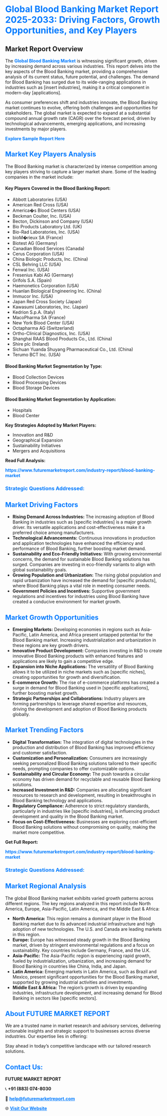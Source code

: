 <h1 style="color: #007BFF;">Global Blood Banking Market Report 2025-2033: Driving Factors, Growth Opportunities, and Key Players</h1>

<section id="overview">
<h2>Market Report Overview</h2>
<p>The <a href="https://www.futuremarketreport.com/industry-report/blood-banking-market" style="color: #007BFF; text-decoration: none;"><strong>Global Blood Banking Market</strong></a> is witnessing significant growth, driven by increasing demand across various industries. This report delves into the key aspects of the Blood Banking market, providing a comprehensive analysis of its current status, future potential, and challenges. The demand for Blood Banking has surged due to its wide-ranging applications in industries such as [insert industries], making it a critical component in modern-day [applications].</p>
<p>As consumer preferences shift and industries innovate, the Blood Banking market continues to evolve, offering both challenges and opportunities for stakeholders. The global market is expected to expand at a substantial compound annual growth rate (CAGR) over the forecast period, driven by technological advancements, emerging applications, and increasing investments by major players.</p>
</section>

<section id="overview">
<p><a href="https://www.futuremarketreport.com/request-sample/reportId=58415" style="color: #007BFF; text-decoration: none;"><strong>Explore Sample Report Here</strong></a></p>
</section>

<section id="key-players">
<h2 style="color: #007BFF;">Market Key Players Analysis</h2>
<p>The Blood Banking market is characterized by intense competition among key players striving to capture a larger market share. Some of the leading companies in the market include:</p>
<h4>Key Players Covered in the Blood Banking Report:</h4>
<ul><li>Abbott Laboratories (USA)</li><li>American Red Cross (USA)</li><li>America�s Blood Centers (USA)</li><li>Beckman Coulter, Inc. (USA)</li><li>Becton, Dickinson and Company (USA)</li><li>Bio Products Laboratory Ltd. (UK)</li><li>Bio-Rad Laboratories, Inc. (USA)</li><li>bioM�rieux SA (France)</li><li>Biotest AG (Germany)</li><li>Canadian Blood Services (Canada)</li><li>Cerus Corporation (USA)</li><li>China Biologic Products, Inc. (China)</li><li>CSL Behring LLC (USA)</li><li>Fenwal Inc. (USA)</li><li>Fresenius Kabi AG (Germany)</li><li>Grifols S.A. (Spain)</li><li>Haemonetics Corporation (USA)</li><li>Huanlan Biological Engineering Inc. (China)</li><li>Immucor Inc. (USA)</li><li>Japan Red Cross Society (Japan)</li><li>Kawasumi Laboratories, Inc. (Japan)</li><li>Kedrion S.p.A. (Italy)</li><li>MacoPharma SA (France)</li><li>New York Blood Center (USA)</li><li>Octapharma AG (Switzerland)</li><li>Ortho-Clinical Diagnostics, Inc. (USA)</li><li>Shanghai RAAS Blood Products Co., Ltd. (China)</li><li>Shire plc (Ireland)</li><li>Sichuan Yuanda Shuyang Pharmaceutical Co., Ltd. (China)</li><li>Terumo BCT Inc. (USA)</li></ul>
<h4>Blood Banking Market Segmentation by Type:</h4>
<ul><li>Blood Collection Devices</li><li>Blood Processing Devices</li><li>Blood Storage Devices</li></ul>

<h4>Blood Banking Market Segmentation by Application:</h4>
<ul><li>Hospitals</li><li>Blood Center</li></ul>
<p><strong>Key Strategies Adopted by Market Players:</strong></p>
<ul>
<li>Innovation and R&D</li>
<li>Geographical Expansion</li>
<li>Sustainability Initiatives</li>
<li>Mergers and Acquisitions</li>
</ul>
</section>

<section>
<p><strong>Read Full Analysis: </strong></p><a href="https://www.futuremarketreport.com/industry-report/blood-banking-market" style="color: #007BFF; text-decoration: none;"><strong>https://www.futuremarketreport.com/industry-report/blood-banking-market</strong></a>
<h3 style="color: #007BFF;">Strategic Questions Addressed:</h3>
</section>

<section id="driving-factors">
<h2 style="color: #007BFF;">Market Driving Factors</h2>
<ul>
<li><strong>Rising Demand Across Industries:</strong> The increasing adoption of Blood Banking in industries such as [specific industries] is a major growth driver. Its versatile applications and cost-effectiveness make it a preferred choice among manufacturers.</li>
<li><strong>Technological Advancements:</strong> Continuous innovations in production and application technologies have enhanced the efficiency and performance of Blood Banking, further boosting market demand.</li>
<li><strong>Sustainability and Eco-Friendly Initiatives:</strong> With growing environmental concerns, the demand for sustainable Blood Banking solutions has surged. Companies are investing in eco-friendly variants to align with global sustainability goals.</li>
<li><strong>Growing Population and Urbanization:</strong> The rising global population and rapid urbanization have increased the demand for [specific products], where Blood Banking plays a vital role in meeting consumer needs.</li>
<li><strong>Government Policies and Incentives:</strong> Supportive government regulations and incentives for industries using Blood Banking have created a conducive environment for market growth.</li>
</ul>
</section>

<section id="growth-opportunities">
<h2 style="color: #007BFF;">Market Growth Opportunities</h2>
<ul>
<li><strong>Emerging Markets:</strong> Developing economies in regions such as Asia-Pacific, Latin America, and Africa present untapped potential for the Blood Banking market. Increasing industrialization and urbanization in these regions are key growth drivers.</li>
<li><strong>Innovative Product Development:</strong> Companies investing in R&D to create innovative Blood Banking products with enhanced features and applications are likely to gain a competitive edge.</li>
<li><strong>Expansion into Niche Applications:</strong> The versatility of Blood Banking allows it to be utilized in niche markets such as [specific niches], creating opportunities for growth and diversification.</li>
<li><strong>E-commerce Growth:</strong> The rise of e-commerce platforms has created a surge in demand for Blood Banking used in [specific applications], further boosting market growth.</li>
<li><strong>Strategic Partnerships and Collaborations:</strong> Industry players are forming partnerships to leverage shared expertise and resources, driving the development and adoption of Blood Banking products globally.</li>
</ul>
</section>

<section id="trending-factors">
<h2 style="color: #007BFF;">Market Trending Factors</h2>
<ul>
<li><strong>Digital Transformation:</strong> The integration of digital technologies in the production and distribution of Blood Banking has improved efficiency and customer satisfaction.</li>
<li><strong>Customization and Personalization:</strong> Consumers are increasingly seeking personalized Blood Banking solutions tailored to their specific needs, prompting companies to offer customizable options.</li>
<li><strong>Sustainability and Circular Economy:</strong> The push towards a circular economy has driven demand for recyclable and reusable Blood Banking solutions.</li>
<li><strong>Increased Investment in R&D:</strong> Companies are allocating significant resources to research and development, resulting in breakthroughs in Blood Banking technology and applications.</li>
<li><strong>Regulatory Compliance:</strong> Adherence to strict regulatory standards, particularly in industries like [specific industries], is influencing product development and quality in the Blood Banking market.</li>
<li><strong>Focus on Cost-Effectiveness:</strong> Businesses are exploring cost-efficient Blood Banking solutions without compromising on quality, making the market more competitive.</li>
</ul>
</section>

<section>
<p><strong>Get Full Report: </strong></p><a href="https://www.futuremarketreport.com/industry-report/blood-banking-market" style="color: #007BFF; text-decoration: none;"><strong>https://www.futuremarketreport.com/industry-report/blood-banking-market</strong></a>
<h3 style="color: #007BFF;">Strategic Questions Addressed:</h3>
</section>


<section id="regional-analysis">
<h2 style="color: #007BFF;">Market Regional Analysis</h2>
<p>The global Blood Banking market exhibits varied growth patterns across different regions. The key regions analyzed in this report include North America, Europe, Asia-Pacific, Latin America, and the Middle East & Africa:</p>
<ul>
<li><strong>North America:</strong> This region remains a dominant player in the Blood Banking market due to its advanced industrial infrastructure and high adoption of new technologies. The U.S. and Canada are leading markets in this region.</li>
<li><strong>Europe:</strong> Europe has witnessed steady growth in the Blood Banking market, driven by stringent environmental regulations and a focus on sustainability. Key countries include Germany, France, and the U.K.</li>
<li><strong>Asia-Pacific:</strong> The Asia-Pacific region is experiencing rapid growth, fueled by industrialization, urbanization, and increasing demand for Blood Banking in countries like China, India, and Japan.</li>
<li><strong>Latin America:</strong> Emerging markets in Latin America, such as Brazil and Mexico, present significant opportunities for the Blood Banking market, supported by growing industrial activities and investments.</li>
<li><strong>Middle East & Africa:</strong> The region’s growth is driven by expanding industries, infrastructure development, and increasing demand for Blood Banking in sectors like [specific sectors].</li>
</ul>
</section>

<footer>
<h2 style="color: #007BFF;">About FUTURE MARKET REPORT</h2>
<p>We are a trusted name in market research and advisory services, delivering actionable insights and strategic support to businesses across diverse industries. Our expertise lies in offering:</p>

<p>Stay ahead in today’s competitive landscape with our tailored research solutions.</p>

<h2 style="color: #007BFF;">Contact Us:</h2>
<p><strong>FUTURE MARKET REPORT</strong></p>
<p>📞 <strong>+91 (883) 074-8030</strong></p>
<p>📧 <strong><a href="mailto:help@futuremarketreport.com" style="color: #007BFF;">help@futuremarketreport.com</a></strong></p>
<p>🌐 <strong><a href="https://www.futuremarketreport.com/" style="color: #007BFF;">Visit Our Website</a></strong></p>
</footer>
